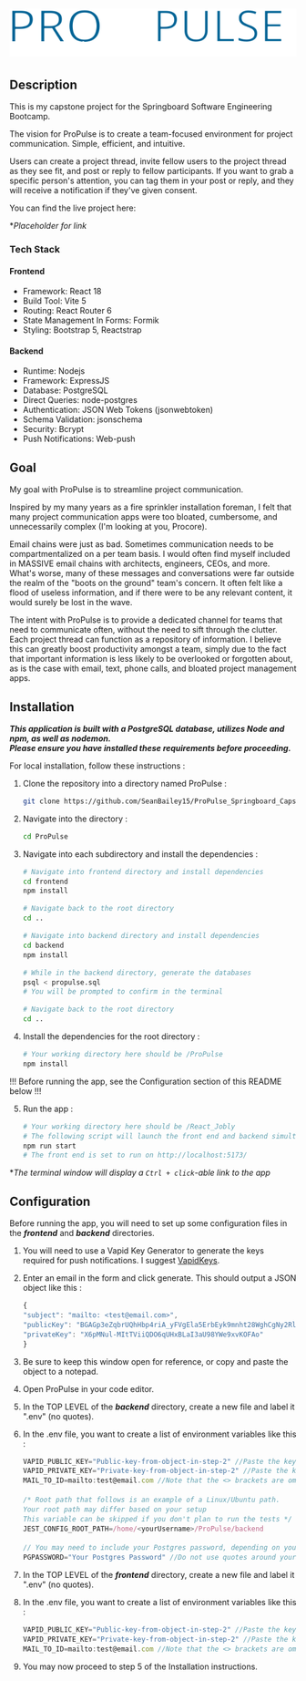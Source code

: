 # ![ProPulse](frontend/public/icons/ProPulse-navBrand.svg)

## Description

This is my capstone project for the Springboard Software Engineering Bootcamp.

The vision for ProPulse is to create a team-focused environment for project communication. Simple, efficient, and intuitive.

Users can create a project thread, invite fellow users to the project thread as they see fit, and post or reply to fellow participants. If you want to grab a specific person's attention, you can tag them in your post or reply, and they will receive a notification if they've given consent.

You can find the live project here:

\*_Placeholder for link_

### Tech Stack

#### Frontend

- Framework: React 18
- Build Tool: Vite 5
- Routing: React Router 6
- State Management In Forms: Formik
- Styling: Bootstrap 5, Reactstrap

#### Backend

- Runtime: Nodejs
- Framework: ExpressJS
- Database: PostgreSQL
- Direct Queries: node-postgres
- Authentication: JSON Web Tokens (jsonwebtoken)
- Schema Validation: jsonschema
- Security: Bcrypt
- Push Notifications: Web-push

## Goal

My goal with ProPulse is to streamline project communication.

Inspired by my many years as a fire sprinkler installation foreman, I felt that many project communication apps were too bloated, cumbersome, and unnecessarily complex (I'm looking at you, Procore).

Email chains were just as bad. Sometimes communication needs to be compartmentalized on a per team basis. I would often find myself included in MASSIVE email chains with architects, engineers, CEOs, and more. What's worse, many of these messages and conversations were far outside the realm of the "boots on the ground" team's concern. It often felt like a flood of useless information, and if there were to be any relevant content, it would surely be lost in the wave.

The intent with ProPulse is to provide a dedicated channel for teams that need to communicate often, without the need to sift through the clutter. Each project thread can function as a repository of information. I believe this can greatly boost productivity amongst a team, simply due to the fact that important information is less likely to be overlooked or forgotten about, as is the case with email, text, phone calls, and bloated project management apps.

## Installation

**_This application is built with a PostgreSQL database, utilizes Node and npm, as well as nodemon._**  
**_Please ensure you have installed these requirements before proceeding._**

For local installation, follow these instructions :

1. Clone the repository into a directory named ProPulse :

   ```bash
   git clone https://github.com/SeanBailey15/ProPulse_Springboard_Capstone.git ProPulse
   ```

2. Navigate into the directory :

   ```bash
   cd ProPulse
   ```

3. Navigate into each subdirectory and install the dependencies :

   ```bash
   # Navigate into frontend directory and install dependencies
   cd frontend
   npm install
   ```

   ```bash
   # Navigate back to the root directory
   cd ..
   ```

   ```bash
   # Navigate into backend directory and install dependencies
   cd backend
   npm install
   ```

   ```bash
   # While in the backend directory, generate the databases
   psql < propulse.sql
   # You will be prompted to confirm in the terminal
   ```

   ```bash
   # Navigate back to the root directory
   cd ..
   ```

4. Install the dependencies for the root directory :

   ```bash
   # Your working directory here should be /ProPulse
   npm install
   ```

!!! Before running the app, see the Configuration section of this README below !!!

5. Run the app :

   ```bash
   # Your working directory here should be /React_Jobly
   # The following script will launch the front end and backend simultaneously
   npm run start
   # The front end is set to run on http://localhost:5173/
   ```

\*_The terminal window will display a `Ctrl + click`-able link to the app_

## Configuration

Before running the app, you will need to set up some configuration files in the **_frontend_** and **_backend_** directories.

1. You will need to use a Vapid Key Generator to generate the keys required for push notifications. I suggest [VapidKeys](https://vapidkeys.com).

2. Enter an email in the form and click generate. This should output a JSON object like this :

   ```js
   {
   "subject": "mailto: <test@email.com>",
   "publicKey": "BGAGp3eZqbrUQhHbp4riA_yFVgEla5ErbEyk9mnht28WghCgNy2RlSrLrmu1-vHmi5_TwJ2as-wo7VLXS3dxotI",
   "privateKey": "X6pMNul-MItTViiQDO6qUHxBLaI3aU98YWe9xvKOFAo"
   }
   ```

3. Be sure to keep this window open for reference, or copy and paste the object to a notepad.

4. Open ProPulse in your code editor.

5. In the TOP LEVEL of the **_backend_** directory, create a new file and label it ".env" (no quotes).

6. In the .env file, you want to create a list of environment variables like this :

   ```js
   VAPID_PUBLIC_KEY="Public-key-from-object-in-step-2" //Paste the key here, without quotes
   VAPID_PRIVATE_KEY="Private-key-from-object-in-step-2" //Paste the key here, without quotes
   MAIL_TO_ID=mailto:test@email.com //Note that the <> brackets are omitted

   /* Root path that follows is an example of a Linux/Ubuntu path.
   Your root path may differ based on your setup
   This variable can be skipped if you don't plan to run the tests */
   JEST_CONFIG_ROOT_PATH=/home/<yourUsername>/ProPulse/backend

   // You may need to include your Postgres password, depending on your Postgres installation
   PGPASSWORD="Your Postgres Password" //Do not use quotes around your password here.
   ```

7. In the TOP LEVEL of the **_frontend_** directory, create a new file and label it ".env" (no quotes).

8. In the .env file, you want to create a list of environment variables like this :

   ```js
   VAPID_PUBLIC_KEY="Public-key-from-object-in-step-2" //Paste the key here, without quotes
   VAPID_PRIVATE_KEY="Private-key-from-object-in-step-2" //Paste the key here, without quotes
   MAIL_TO_ID=mailto:test@email.com //Note that the <> brackets are omitted
   ```

9. You may now proceed to step 5 of the Installation instructions.
